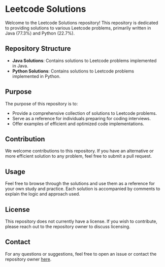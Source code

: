 # Leetcode Solutions

Welcome to the Leetcode Solutions repository! This repository is dedicated to providing solutions to various Leetcode problems, primarily written in Java (77.3%) and Python (22.7%).

## Repository Structure

- **Java Solutions**: Contains solutions to Leetcode problems implemented in Java.
- **Python Solutions**: Contains solutions to Leetcode problems implemented in Python.

## Purpose

The purpose of this repository is to:
- Provide a comprehensive collection of solutions to Leetcode problems.
- Serve as a reference for individuals preparing for coding interviews.
- Offer examples of efficient and optimized code implementations.

## Contribution

We welcome contributions to this repository. If you have an alternative or more efficient solution to any problem, feel free to submit a pull request.

## Usage

Feel free to browse through the solutions and use them as a reference for your own study and practice. Each solution is accompanied by comments to explain the logic and approach used.

## License

This repository does not currently have a license. If you wish to contribute, please reach out to the repository owner to discuss licensing.

## Contact

For any questions or suggestions, feel free to open an issue or contact the repository owner [here](https://github.com/Tamilvendhan23).
